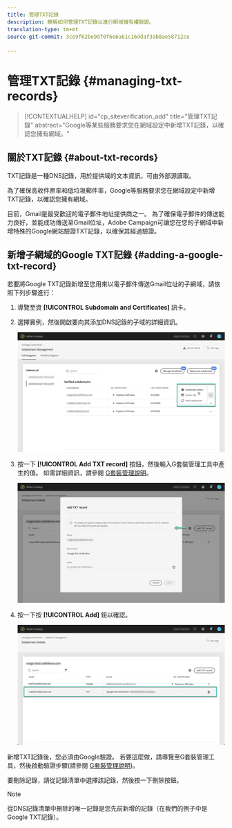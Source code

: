 ```yaml
---
title: 管理TXT記錄
description: 瞭解如何管理TXT記錄以進行網域擁有權驗證。
translation-type: tm+mt
source-git-commit: 3ce9f62be9df0f6e6a61c16ddaf3ab8ae58712ce

---
```



# 管理TXT記錄 {#managing-txt-records}

>[!CONTEXTUALHELP]
>id=&quot;cp_siteverification_add&quot;
>title=&quot;管理TXT記錄&quot;
>abstract=&quot;Google等某些服務要求您在網域設定中新增TXT記錄，以確認您擁有網域。&quot;

## 關於TXT記錄 {#about-txt-records}

TXT記錄是一種DNS記錄，用於提供域的文本資訊，可由外部源讀取。

為了確保高收件匣率和低垃圾郵件率，Google等服務要求您在網域設定中新增TXT記錄，以確認您擁有網域。

目前，Gmail是最受歡迎的電子郵件地址提供商之一。 為了確保電子郵件的傳送能力良好，並能成功傳送至Gmail位址，Adobe Campaign可讓您在您的子網域中新增特殊的Google網站驗證TXT記錄，以確保其經過驗證。

## 新增子網域的Google TXT記錄 {#adding-a-google-txt-record}

若要將Google TXT記錄新增至您用來以電子郵件傳送Gmail位址的子網域，請依照下列步驟進行：

1. 導覽至資 **[!UICONTROL Subdomain and Certificates]** 訊卡。

1. 選擇實例，然後開啟要向其添加DNS記錄的子域的詳細資訊。

   ![](assets/txt_subdomaindetails.png)

1. 按一下 **[!UICONTROL Add TXT record]** 按鈕，然後輸入G套裝管理工具中產生的值。 如需詳細資訊，請參閱 [G套裝管理說明](https://support.google.com/a/answer/183895)。

   ![](assets/txt_addtxt.png)

1. 按一下按 **[!UICONTROL Add]** 鈕以確認。

   ![](assets/txt_txtadded.png)

新增TXT記錄後，您必須由Google驗證。 若要這麼做，請導覽至G套裝管理工具，然後啟動驗證步驟(請參閱 [G套裝管理說明](https://support.google.com/a/answer/183895))。


要刪除記錄，請從記錄清單中選擇該記錄，然後按一下刪除按鈕。

>[!NOTE]
>
>從DNS記錄清單中刪除的唯一記錄是您先前新增的記錄（在我們的例子中是Google TXT記錄）。
